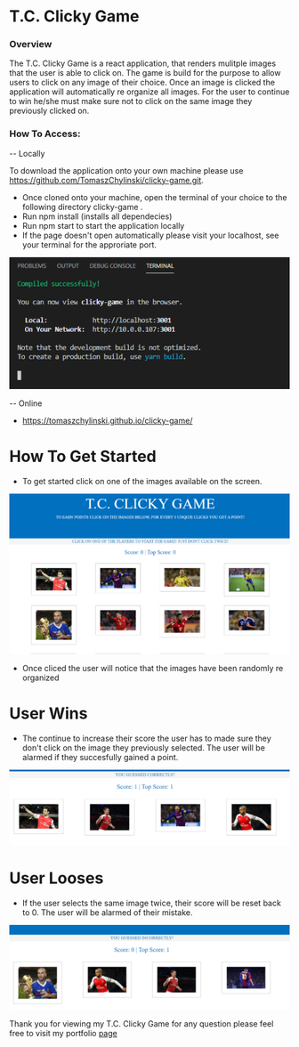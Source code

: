 # T.C. Clicky Game

### Overview

The T.C. Clicky Game is a react application, that renders mulitple images that the user is able to click on. The game is build for the purpose to allow users to click on any image of their choice. Once an image is clicked the application will automatically re organize all images. For the user to continue to win he/she must make sure not to click on the same image they previously clicked on.  

### How To Access:

 -- Locally

To download the application onto your own machine please use https://github.com/TomaszChylinski/clicky-game.git.

* Once cloned onto your machine, open the terminal of your choice to the following directory clicky-game .
* Run npm install (installs all dependecies)
* Run npm start to start the application locally
* If the page doesn't open automatically please visit your localhost, see your terminal for the approriate port.



<img src="./src/public/images/clicky-game-1.PNG">

-- Online

* <a href="https://tomaszchylinski.github.io/clicky-game/">https://tomaszchylinski.github.io/clicky-game/</a>

# How To Get Started

* To get started click on one of the images available on the screen.



<img src="./src/public/images/clicky-game-2.PNG">

* Once cliced the user will notice that the images have been randomly re organized


# User Wins

* The continue to increase their score the user has to made sure they don't click on the image they previously selected. The user will be alarmed if they succesfully gained a point. 


<img src="./src/public/images/clicky-game-3.PNG">

# User Looses

* If the user selects the same image twice, their score will be reset back to 0. The user will be alarmed of their mistake. 


<img src="./src/public/images/clicky-game-4.PNG">


Thank you for viewing my T.C. Clicky Game for any question please feel free to visit my portfolio <a href="https://tomaszchylinski.github.io/chylinski-tomasz-portfolio/index.html">page</a>